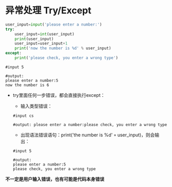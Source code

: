 # 异常处理 Try/Except

```python
user_input=input('please enter a number:')
try:
    user_input=int(user_input)
    print(user_input)
    user_input=user_input+1
    print('now the number is %d' % user_input)
except:
    print('please check, you enter a wrong type')
```

```
#input 5

#output: 
please enter a number:5
now the number is 6
```

- try里面任何一步错误，都会直接执行except：

  - 输入类型错误：
  
  ```
  #input cs

  #output: please enter a number:please check, you enter a wrong type
  ```
  
  - 出现语法错误语句：print('the number is %d' ```+``` user_input)，则会输出：
  
  ```
  #input 5

  #output:
  please enter a number:5
  please check, you enter a wrong type
  ```

**不一定是用户输入错误，也有可能是代码本身错误**
